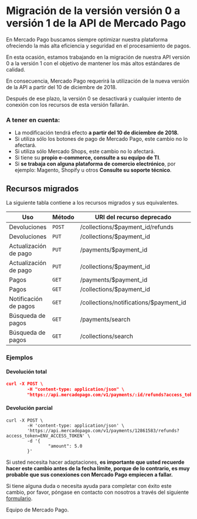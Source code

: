 # Migración de la versión versión 0 a versión 1 de la API de Mercado Pago

En Mercado Pago buscamos siempre optimizar nuestra plataforma ofreciendo la más alta eficiencia y seguridad en el procesamiento de pagos.

En esta ocasión, estamos trabajando en la migración de nuestra API versión 0 a la versión 1 con el objetivo de mantener los más altos estándares de calidad.

En consecuencia, Mercado Pago requerirá la utilización de la nueva versión de la API a partir del 10 de diciembre de 2018.

Después de ese plazo, la versión 0 se desactivará y cualquier intento de conexión con los recursos de esta versión fallarán.

### A tener en cuenta:

* La modificación tendrá efecto **a partir del 10 de diciembre de 2018.**
* Si utiliza sólo los botones de pago de Mercado Pago, este cambio no lo afectará.
* Si utiliza sólo Mercado Shops, este cambio no lo afectará.
* Si tiene su **propio e-commerce, consulte a su equipo de TI**.
* Si **se trabaja con alguna plataforma de comercio electrónico**, por ejemplo: Magento, Shopify u otros **Consulte su soporte técnico**.

## Recursos migrados

La siguiente tabla contiene a los recursos migrados y sus equivalentes.

| Uso                     | Método | URI del recurso deprecado              | URI del recurso equivalente      | Referencia                                                      |
|-------------------------|--------|----------------------------------------|----------------------------------|-----------------------------------------------------------------|
| Devoluciones            | `POST` | /collections/$payment_id/refunds       | /v1/payments/$payment_id/refunds |-                                                                |
| Devoluciones            | `PUT`  | /collections/$payment_id               | /v1/payments/$payment_id/        |-                                                                |
| Actualización de pago   | `PUT`  | /payments/$payment_id                  | /v1/payments/$payment_id/        |[visita](/reference/payments/endpoints/_payments_id/put.yaml)    |
| Actualización de pago   | `PUT`  | /collections/$payment_id               | /v1/payments/$payment_id/        |[visita](/reference/payments/endpoints/_payments_id/put.yaml)    |
| Pagos                   | `GET`  | /payments/$payment_id                  | /v1/payments/$payment_id/        |[visita](/reference/payments/endpoints/_payments_id/get.yaml)    |
| Pagos                   | `GET`  | /collections/$payment_id               | /v1/payments/$payment_id/        |[visita](/reference/payments/endpoints/_payments_id/get.yaml)    |
| Notificación de pagos   | `GET`  | /collections/notifications/$payment_id | /v1/payments/$payment_id/        |[visita](/reference/payments/endpoints/_payments_id/get.yaml)    |
| Búsqueda de pagos       | `GET`  | /payments/search                       | /v1/payments/search              |[visita](/reference/payments/endpoints/_payments_search/get.yaml)|
| Búsqueda de pagos       | `GET`  | /collections/search                    | /v1/payments/search              |[visita](/reference/payments/endpoints/_payments_search/get.yaml)|

### Ejemplos

#### Devolución total
```json
curl -X POST \
        -H "content-type: application/json" \
        "https://api.mercadopago.com/v1/payments/:id/refunds?access_token=ENV_ACCESS_TOKEN"
```

#### Devolución parcial

```curl
curl -X POST \
        -H 'content-type: application/json' \
        'https://api.mercadopago.com/v1/payments/12861583/refunds?access_token=ENV_ACCESS_TOKEN' \
        -d '{
                "amount": 5.0
        }'
```

Si usted necesita hacer adaptaciones, **es importante que usted recuerde hacer este cambio antes de la fecha límite, porque de lo contrario, es muy probable que sus conexiones con Mercado Pago empiecen a fallar.**

Si tiene alguna duda o necesita ayuda para completar con éxito este cambio, por favor, póngase en contacto con nosotros a través del siguiente [formulario](https://www.mercadopago.com.ar/developers/es/support).

Equipo de Mercado Pago.
